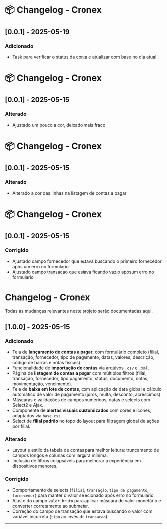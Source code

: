 # 📦 Changelog - Cronex


## [0.0.1] - 2025-05-19
### Adicionado
- Task para verificar o status da conta e atualizar com base no dia atual

# 📦 Changelog - Cronex


## [0.0.1] - 2025-05-15
### Alterado
- Ajustado um pouco a cor, deixado mais fraco

# 📦 Changelog - Cronex


## [0.0.1] - 2025-05-15
### Alterado
- Alterado a cor das linhas na listagem de contas a pagar

# 📦 Changelog - Cronex


## [0.0.1] - 2025-05-15
### Corrigido
- Ajustado campo fornecedor que estava buscando o primeiro fornecedor após um erro no formulario
- Ajustado campo transacao que estava ficando vazio apósum erro no formulario

# Changelog - Cronex

Todas as mudanças relevantes neste projeto serão documentadas aqui.

## [1.0.0] - 2025-05-15

### Adicionado
- Tela de **lançamento de contas a pagar**, com formulário completo (filial, transação, fornecedor, tipo de pagamento, datas, valores, descrição, código de barras e notas fiscais).
- Funcionalidade de **importação de contas** via arquivos `.csv` e `.xml`.
- Página de **listagem de contas a pagar** com múltiplos filtros (filial, transação, fornecedor, tipo pagamento, status, documento, notas, movimentação, vencimento).
- Tela de **baixa em lote de contas**, com aplicação de data global e cálculo automático de valor de pagamento (juros, multa, desconto, acréscimos).
- Máscaras e validações de campos numéricos, datas e selects com Select2 e Ajax.
- Componente de **alertas visuais customizados** com cores e ícones, adaptados via `base.css`.
- Select de **filial padrão** no topo do layout para filtragem global de ações por filial.

### Alterado
- Layout e estilo da tabela de contas para melhor leitura: truncamento de campos longos e colunas com largura mínima.
- Inclusão de filtros colapsáveis para melhorar a experiência em dispositivos menores.

### Corrigido
- Comportamento de selects (`filial`, `transação`, `tipo de pagamento`, `fornecedor`) para manter o valor selecionado após erro no formulário.
- Ajuste do campo `valor_bruto` para aplicar máscara de valor monetário e converter corretamente ao submeter.
- Correção do campo de transação que estava buscando o valor com variável incorreta (`tipo` ao invés de `transacao`).

---
